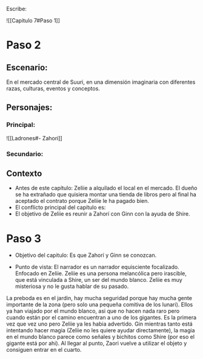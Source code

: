 Escribe:


![[Capitulo 7#Paso 1]]

# Paso 2

## Escenario:
En el mercado central de Suuri, en una dimensión imaginaria con diferentes razas, culturas, eventos y conceptos.

## Personajes:
### Principal:
![[Ladrones#- Zahori]]
### Secundario:

## Contexto
-   Antes de este capítulo: Zeliie a alquilado el local en el mercado. El dueño se ha extrañado que quisiera montar una tienda de libros pero al final ha aceptado el contrato porque Zeliie le ha pagado bien. 
-   El conflicto principal del capítulo es: 
-   El objetivo de Zeliie es reunir a Zahorí con Ginn con la ayuda de Shire.

# Paso 3

- Objetivo del capitulo: Es que Zahorí y Ginn se conozcan.

 - Punto de vista: El narrador es un narrador equisciente focalizado. Enfocado en Zeliie. Zeliie es una persona melancólica pero irascible, que está vinculada a Shire, un ser del mundo blanco. Zeliie es muy misteriosa y no le gusta hablar de su pasado.

La preboda es en el jardin, hay mucha seguridad porque hay mucha gente importante de la zona (pero solo una pequeña comitiva de los lunari). Ellos ya han viajado por el mundo blanco, asi que no hacen nada raro pero cuando están por el camino encuentran a uno de los gigantes. Es la primera vez que vez uno pero Zeliie ya les habia advertido. Gin mientras tanto está intentando hacer magia (Zeliie no les quiere ayudar directamente), la magia en el mundo blanco parece como señales y bichitos como Shire (por eso el gigante está por ahi). Al llegar al punto, Zaori vuelve a utilizar el objeto y consiguen entrar en el cuarto.